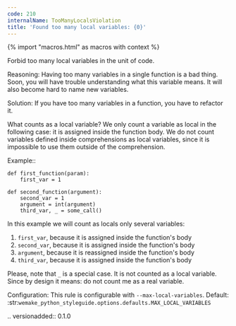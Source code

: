 ```yaml
---
code: 210
internalName: TooManyLocalsViolation
title: 'Found too many local variables: {0}'
---
```


{% import "macros.html" as macros with context %}


Forbid too many local variables in the unit of code.

Reasoning:
    Having too many variables in a single function is a bad thing.
    Soon, you will have trouble understanding what this variable means.
    It will also become hard to name new variables.

Solution:
    If you have too many variables in a function, you have to refactor it.

What counts as a local variable? We only count a variable as local
in the following case: it is assigned inside the function body.
We do not count variables defined inside comprehensions as local variables,
since it is impossible to use them outside of the comprehension.

Example::

    def first_function(param):
        first_var = 1

    def second_function(argument):
        second_var = 1
        argument = int(argument)
        third_var, _ = some_call()

In this example we will count as locals only several variables:

1. ``first_var``, because it is assigned inside the function's body
2. ``second_var``, because it is assigned inside the function's body
3. ``argument``, because it is reassigned inside the function's body
4. ``third_var``, because it is assigned inside the function's body

Please, note that ``_`` is a special case. It is not counted as a local
variable. Since by design it means: do not count me as a real variable.

Configuration:
    This rule is configurable with ``--max-local-variables``.
    Default:
    :str:`wemake_python_styleguide.options.defaults.MAX_LOCAL_VARIABLES`

.. versionadded:: 0.1.0